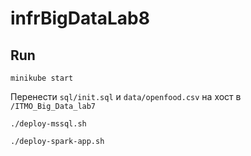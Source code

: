 # infrBigDataLab8

## Run
`minikube start`

Перенести `sql/init.sql` и `data/openfood.csv` на хост в `/ITMO_Big_Data_lab7`

`./deploy-mssql.sh`

`./deploy-spark-app.sh`